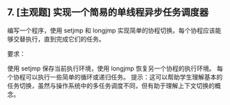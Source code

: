 ## 7. [主观题] 实现一个简易的单线程异步任务调度器
编写一个程序，使用 setjmp 和 longjmp 实现简单的协程切换。每个协程应该能够交替执行，直到完成它们的任务。

要求：

使用 setjmp 保存当前执行环境，使用 longjmp 恢复另一个协程的执行环境。
每个协程可以执行一些简单的循环或递归任务。
提示：这可以帮助学生理解基本的任务切换，虽然与操作系统中的多任务调度不同，但有助于理解上下文切换的概念。
